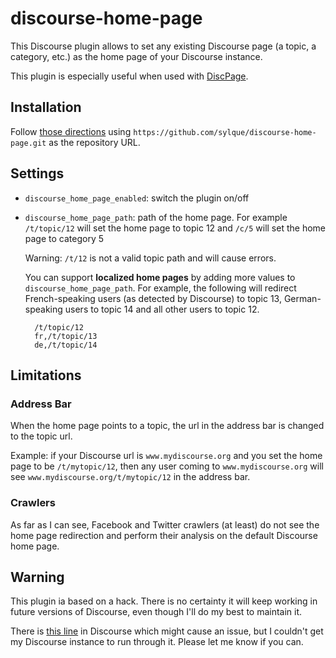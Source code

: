 # discourse-home-page

This Discourse plugin allows to set any existing Discourse page (a topic, 
a category, etc.) as the home page of your Discourse instance.

This plugin is especially useful when used with
[DiscPage](https://github.com/sylque/discpage).

## Installation

Follow 
[those directions](https://meta.discourse.org/t/install-plugins-in-discourse/19157) 
using `https://github.com/sylque/discourse-home-page.git` as the repository URL.

## Settings

- `discourse_home_page_enabled`: switch the plugin on/off

- `discourse_home_page_path`: path of the home page. For example `/t/topic/12` will
  set the home page to topic 12 and `/c/5` will set the home page to category 5
  
  Warning: `/t/12` is not a valid topic path and will cause errors.

  You can support **localized home pages** by adding more values to
  `discourse_home_page_path`. For example, the following will redirect
  French-speaking users (as detected by Discourse) to topic 13,
  German-speaking users to topic 14 and all other users to topic 12.

  ```
    /t/topic/12
    fr,/t/topic/13
    de,/t/topic/14
  ```

## Limitations

### Address Bar

When the home page points to a topic, the url in the address bar is
changed to the topic url.

Example: if your Discourse url is
`www.mydiscourse.org` and you set the home page to be `/t/mytopic/12`, then any
user coming to `www.mydiscourse.org` will see `www.mydiscourse.org/t/mytopic/12`
in the address bar.

### Crawlers

As far as I can see, Facebook and Twitter crawlers (at least) do not see the
home page redirection and perform their analysis on the default Discourse home
page.

## Warning

This plugin ia based on a hack. There is no certainty it will keep working in
future versions of Discourse, even though I'll do my best to maintain it.

There is 
[this line](https://github.com/discourse/discourse/blob/master/app/assets/javascripts/discourse/routes/forgot-password.js.es6#L13)
in Discourse which might cause an issue, but I couldn't get my Discourse
instance to run through it. Please let me know if you can.
